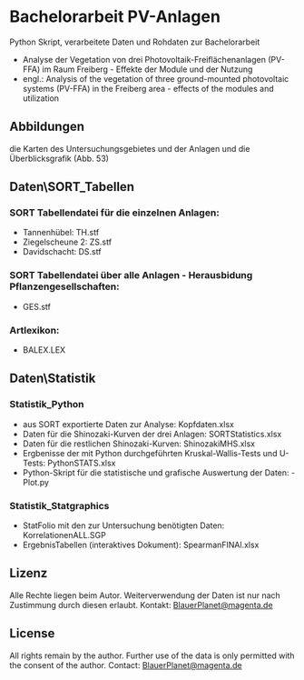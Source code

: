 # Bachelorarbeit PV-Anlagen
 
Python Skript, verarbeitete Daten und Rohdaten zur Bachelorarbeit 
- Analyse der Vegetation von drei Photovoltaik-Freiflächenanlagen (PV-FFA) im Raum Freiberg - Effekte der Module und der Nutzung
- engl.: Analysis of the vegetation of three ground-mounted photovoltaic systems (PV-FFA) in the Freiberg area - effects of the modules and utilization

## Abbildungen
die Karten des Untersuchungsgebietes und der Anlagen und die Überblicksgrafik (Abb. 53)
## Daten\SORT_Tabellen
### SORT Tabellendatei für die einzelnen Anlagen:
- Tannenhübel: TH.stf
- Ziegelscheune 2: ZS.stf
- Davidschacht: DS.stf
### SORT Tabellendatei über alle Anlagen - Herausbidung Pflanzengesellschaften:
- GES.stf
### Artlexikon:
- BALEX.LEX
## Daten\Statistik
### Statistik_Python
- aus SORT exportierte Daten zur Analyse: Kopfdaten.xlsx
- Daten für die Shinozaki-Kurven der drei Anlagen: SORTStatistics.xlsx
- Daten für die restlichen Shinozaki-Kurven: ShinozakiMHS.xlsx
- Ergbenisse der mit Python durchgeführten Kruskal-Wallis-Tests und U-Tests: PythonSTATS.xlsx
- Python-Skript für die statistische und grafische Auswertung der Daten: - Plot.py
### Statistik_Statgraphics
- StatFolio mit den zur Untersuchung benötigten Daten: KorrelationenALL.SGP
- ErgebnisTabellen (interaktives Dokument): SpearmanFINAl.xlsx

## Lizenz
Alle Rechte liegen beim Autor. Weiterverwendung der Daten ist nur nach Zustimmung durch diesen erlaubt. 
Kontakt: BlauerPlanet@magenta.de
## License
All rights remain by the author. Further use of the data is only permitted with the consent of the author. 
Contact: BlauerPlanet@magenta.de
